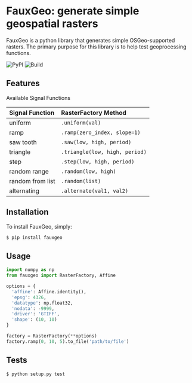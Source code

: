 # FauxGeo: generate simple geospatial rasters

FauxGeo is a python library that generates simple OSGeo-supported rasters.  The primary purpose for this library is to help test geoprocessing functions.

![PyPI](https://badge.fury.io/py/fauxgeo.png)
![Build](https://travis-ci.org/wbierbower/fauxgeo.svg?branch=master)

## Features

Available Signal Functions

| Signal Function | RasterFactory Method     |
| :------------- | :------------- |
| uniform      | `.uniform(val)`      |
| ramp | `.ramp(zero_index, slope=1)` |
| saw tooth | `.saw(low, high, period)` |
| triangle | `.triangle(low, high, period)` |
| step | `.step(low, high, period)` |
| random range | `.random(low, high)` |
| random from list | `.random(list)` |
| alternating | `.alternate(val1, val2)` |

## Installation

To install FauxGeo, simply:

```bash
$ pip install fauxgeo
```

## Usage

```python
import numpy as np
from fauxgeo import RasterFactory, Affine

options = {
  'affine': Affine.identity(),
  'epsg': 4326,
  'datatype': np.float32,
  'nodata': -9999,
  'driver': 'GTIFF',
  'shape': (10, 10)
}

factory = RasterFactory(**options)
factory.ramp(0, 10, 5).to_file('path/to/file')
```

## Tests

```bash
$ python setup.py test
```
